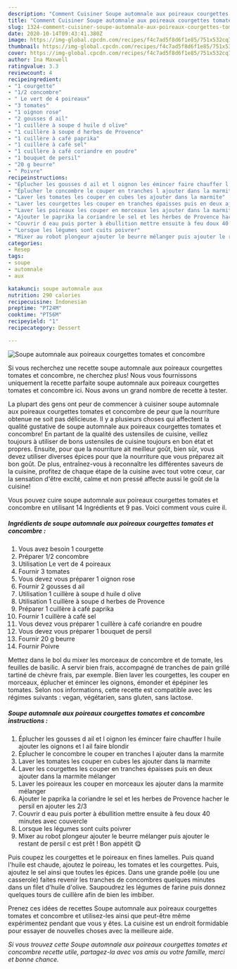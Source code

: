 ```yaml
---
description: "Comment Cuisiner Soupe automnale aux poireaux courgettes tomates et concombre"
title: "Comment Cuisiner Soupe automnale aux poireaux courgettes tomates et concombre"
slug: 1324-comment-cuisiner-soupe-automnale-aux-poireaux-courgettes-tomates-et-concombre
date: 2020-10-14T09:43:41.380Z
image: https://img-global.cpcdn.com/recipes/f4c7ad5f8d6f1e85/751x532cq70/soupe-automnale-aux-poireaux-courgettes-tomates-et-concombre-photo-principale-de-la-recette.jpg
thumbnail: https://img-global.cpcdn.com/recipes/f4c7ad5f8d6f1e85/751x532cq70/soupe-automnale-aux-poireaux-courgettes-tomates-et-concombre-photo-principale-de-la-recette.jpg
cover: https://img-global.cpcdn.com/recipes/f4c7ad5f8d6f1e85/751x532cq70/soupe-automnale-aux-poireaux-courgettes-tomates-et-concombre-photo-principale-de-la-recette.jpg
author: Ina Maxwell
ratingvalue: 3.3
reviewcount: 4
recipeingredient:
- "1 courgette"
- "1/2 concombre"
- " Le vert de 4 poireaux"
- "3 tomates"
- "1 oignon rose"
- "2 gousses d ail"
- "1 cuillère à soupe d huile d olive"
- "1 cuillère à soupe d herbes de Provence"
- "1 cuillère à café paprika"
- "1 cuillère à café sel"
- "1 cuillère à café coriandre en poudre"
- "1 bouquet de persil"
- "20 g beurre"
- " Poivre"
recipeinstructions:
- "Éplucher les gousses d ail et l oignon les émincer faire chauffer l huile ajouter les oignons et l ail faire blondir"
- "Éplucher le concombre le couper en tranches l ajouter dans la marmite"
- "Laver les tomates les couper en cubes les ajouter dans la marmite"
- "Laver les courgettes les couper en tranches épaisses puis en deux ajouter dans la marmite mélanger"
- "Laver les poireaux les couper en morceaux les ajouter dans la marmite mélanger"
- "Ajouter le paprika la coriandre le sel et les herbes de Provence hacher le persil en ajouter les 2/3"
- "Couvrir d eau puis porter à ébullition mettre ensuite à feu doux 40 minutes avec couvercle"
- "Lorsque les légumes sont cuits poivrer"
- "Mixer au robot plongeur ajouter le beurre mélanger puis ajouter le restant de persil c est prêt ! Bon appétit 😋"
categories:
- Resep
tags:
- soupe
- automnale
- aux

katakunci: soupe automnale aux 
nutrition: 290 calories
recipecuisine: Indonesian
preptime: "PT24M"
cooktime: "PT56M"
recipeyield: "1"
recipecategory: Dessert

---
```



![Soupe automnale aux poireaux courgettes tomates et concombre](https://img-global.cpcdn.com/recipes/f4c7ad5f8d6f1e85/751x532cq70/soupe-automnale-aux-poireaux-courgettes-tomates-et-concombre-photo-principale-de-la-recette.jpg)

Si vous recherchez une recette soupe automnale aux poireaux courgettes tomates et concombre, ne cherchez plus! Nous vous fournissons uniquement la recette parfaite soupe automnale aux poireaux courgettes tomates et concombre ici. Nous avons un grand nombre de recette à tester.

La plupart des gens ont peur de commencer à cuisiner soupe automnale aux poireaux courgettes tomates et concombre de peur que la nourriture obtenue ne soit pas délicieuse. Il y a plusieurs choses qui affectent la qualité gustative de soupe automnale aux poireaux courgettes tomates et concombre! En partant de la qualité des ustensiles de cuisine, veillez toujours à utiliser de bons ustensiles de cuisine toujours en bon état et propres. Ensuite, pour que la nourriture ait meilleur goût, bien sûr, vous devez utiliser diverses épices pour que la nourriture que vous préparez ait bon goût. De plus, entraînez-vous à reconnaître les différentes saveurs de la cuisine, profitez de chaque étape de la cuisine avec tout votre cœur, car la sensation d'être excité, calme et non pressé affecte aussi le goût de la cuisine!

<!--inarticleads1-->

Vous pouvez cuire soupe automnale aux poireaux courgettes tomates et concombre en utilisant 14 Ingrédients et 9 pas. Voici comment vous cuire il.

##### Ingrédients de soupe automnale aux poireaux courgettes tomates et concombre :

1. Vous avez besoin 1 courgette
1. Préparer 1/2 concombre
1. Utilisation  Le vert de 4 poireaux
1. Fournir 3 tomates
1. Vous devez vous préparer 1 oignon rose
1. Fournir 2 gousses d ail
1. Utilisation 1 cuillère à soupe d huile d olive
1. Utilisation 1 cuillère à soupe d herbes de Provence
1. Préparer 1 cuillère à café paprika
1. Fournir 1 cuillère à café sel
1. Vous devez vous préparer 1 cuillère à café coriandre en poudre
1. Vous devez vous préparer 1 bouquet de persil
1. Fournir 20 g beurre
1. Fournir  Poivre


Mettez dans le bol du mixer les morceaux de concombre et de tomate, les feuilles de basilic. A servir bien frais, accompagné de tranches de pain grillé tartiné de chèvre frais, par exemple. Bien laver les courgettes, les couper en morceaux, éplucher et émincer les oignons, émonder et épépiner les tomates. Selon nos informations, cette recette est compatible avec les régimes suivants : vegan, végétarien, sans gluten, sans lactose. 

<!--inarticleads2-->

##### Soupe automnale aux poireaux courgettes tomates et concombre instructions :

1. Éplucher les gousses d ail et l oignon les émincer faire chauffer l huile ajouter les oignons et l ail faire blondir
1. Éplucher le concombre le couper en tranches l ajouter dans la marmite
1. Laver les tomates les couper en cubes les ajouter dans la marmite
1. Laver les courgettes les couper en tranches épaisses puis en deux ajouter dans la marmite mélanger
1. Laver les poireaux les couper en morceaux les ajouter dans la marmite mélanger
1. Ajouter le paprika la coriandre le sel et les herbes de Provence hacher le persil en ajouter les 2/3
1. Couvrir d eau puis porter à ébullition mettre ensuite à feu doux 40 minutes avec couvercle
1. Lorsque les légumes sont cuits poivrer
1. Mixer au robot plongeur ajouter le beurre mélanger puis ajouter le restant de persil c est prêt ! Bon appétit 😋


Puis coupez les courgettes et le poireaux en fines lamelles. Puis quand l&#39;huile est chaude, ajoutez le poireau, les tomates et les courgettes. Puis, ajoutez le sel ainsi que toutes les épices. Dans une grande poêle (ou une casserole) faites revenir les tranches de concombres quelques minutes dans un filet d&#39;huile d&#39;olive. Saupoudrez les légumes de farine puis donnez quelques tours de cuillère afin de bien les imbiber. 

<!--inarticleads1-->

<p>
Prenez ces idées de recettes Soupe automnale aux poireaux courgettes tomates et concombre et utilisez-les ainsi que peut-être même expérimentez pendant que vous y êtes. La cuisine est un endroit formidable pour essayer de nouvelles choses avec la meilleure aide.
</p>

<p>
<i>Si vous trouvez cette Soupe automnale aux poireaux courgettes tomates et concombre recette utile, partagez-la avec vos amis ou votre famille, merci et bonne chance.</i>
</p>
